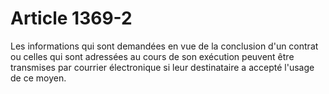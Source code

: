 # Article 1369-2

Les informations qui sont demandées en vue de la conclusion d'un contrat ou celles qui sont adressées au cours de son exécution peuvent être transmises par courrier électronique si leur destinataire a accepté l'usage de ce moyen.
